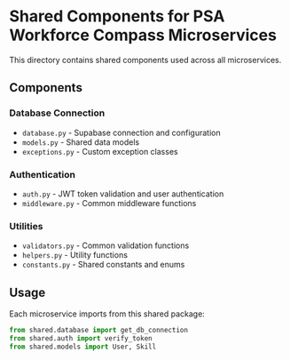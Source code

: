 # Shared Components for PSA Workforce Compass Microservices

This directory contains shared components used across all microservices.

## Components

### Database Connection
- `database.py` - Supabase connection and configuration
- `models.py` - Shared data models
- `exceptions.py` - Custom exception classes

### Authentication
- `auth.py` - JWT token validation and user authentication
- `middleware.py` - Common middleware functions

### Utilities
- `validators.py` - Common validation functions
- `helpers.py` - Utility functions
- `constants.py` - Shared constants and enums

## Usage

Each microservice imports from this shared package:

```python
from shared.database import get_db_connection
from shared.auth import verify_token
from shared.models import User, Skill
```
